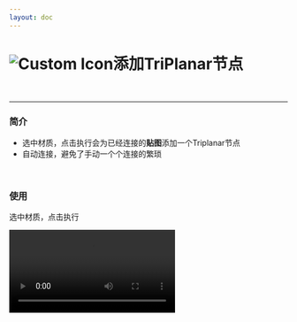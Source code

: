 ```yaml
---
layout: doc
---
```

# <span class="h1-icon"><img src="/img/CR-AddTriplanar.webp" alt="Custom Icon"></span>添加TriPlanar节点

<br/>

---

### 简介

- 选中材质，点击执行会为已经连接的**贴图**添加一个Triplanar节点
- 自动连接，避免了手动一个个连接的繁琐



<br/>

### 使用
选中材质，点击执行
<br/>

<video controls>
  <source src="/img/cr-mattool_autopbr_addtriplanar.webm" type="video/webm">
</video>

<br/>
<br/>
